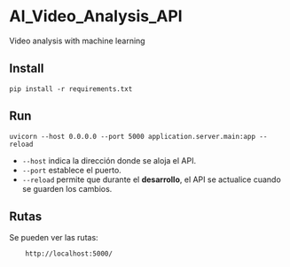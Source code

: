 # AI_Video_Analysis_API
Video analysis with machine learning 

## Install
```
pip install -r requirements.txt
```

## Run

```
uvicorn --host 0.0.0.0 --port 5000 application.server.main:app --reload
```

* `--host` indica la dirección donde se aloja el API.
* `--port` establece el puerto.
* `--reload` permite que durante el **desarrollo**, el API se actualice cuando se guarden los cambios.

## Rutas

Se pueden ver las rutas:
```
    http://localhost:5000/
```